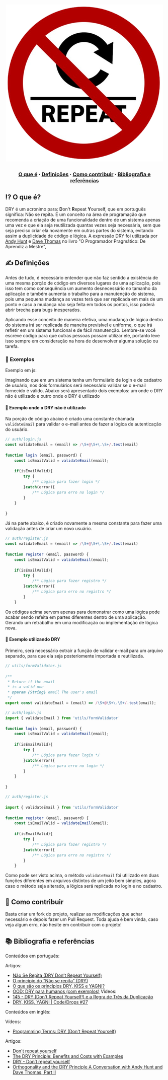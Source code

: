 <h1 align="center">
<img src="https://raw.githubusercontent.com/Gabrielpatrola/programming-principles/master/DRY/assets/dry-image.png" alt="DRY" width="500"/>
</h1>

<h3 align="center">
  <a href="#-o-que-é">O que é</a>
  <span> · </span>
  <a href="#%EF%B8%8F-definições">Definições</a>
  <span> · </span>
  <a href="#-como-contribuir">Como contribuir</a>
  <span> · </span>
  <a href="#-bibliografia-e-referências">Bibliografia e referências</a>
</h3>

## ⁉ O que é?

DRY é um acronimo para: **D**on't **R**epeat **Y**ourself, que em português significa: Não se repita. É um conceito na área de programação que recomenda a criação de uma funcionalidade dentro de um sistema apenas uma vez e que ela seja reutilizada quantas vezes seja necessária, sem que seja preciso criar ela novamente em outras partes do sistema, evitando assim a duplicidade de código e lógica. A expressão DRY foi utilizada por [Andy Hunt](https://www.google.com/search?sxsrf=AOaemvIxTOD2GJWPN_i3VohUpQJi1ATzPg:1637634288615&q=Andy+Hunt&stick=H4sIAAAAAAAAAOPgE-LUz9U3MM7KjjdWAjPTLPKMkrRkspOt9JPy87P1y4syS0pS8-LL84uyrRJLSzLyixaxcjrmpVQqeJTmlexgZQQASXqTxkUAAAA&sa=X&ved=2ahUKEwjysq2Qt630AhW9rJUCHRvQCl4QmxMoAXoECC4QAw) e [Dave Thomas](https://www.google.com/search?sxsrf=AOaemvIxTOD2GJWPN_i3VohUpQJi1ATzPg:1637634288615&q=Dave+Thomas&stick=H4sIAAAAAAAAAOPgE-LUz9U3MM7KjjdWAjMty1LKDbRkspOt9JPy87P1y4syS0pS8-LL84uyrRJLSzLyixaxcrsklqUqhGTk5yYW72BlBACct2HlRwAAAA&sa=X&ved=2ahUKEwjysq2Qt630AhW9rJUCHRvQCl4QmxMoAnoECC4QBA) no livro "O Programador Pragmático: De Aprendiz a Mestre",


## ✍️ Definições

Antes de tudo, é necessário entender que não faz sentido a existência de uma mesma porção de código em diversos lugares de uma aplicação, pois isso tem como consequência um aumento desnecessário no tamanho da aplicação e também aumenta o trabalho para a manutenção do sistema, pois uma pequena mudança as vezes terá que ser replicada em mais de um ponto e caso a mudança não seja feita em todos os pontos, isso poderá abrir brecha para bugs inesperados.

Aplicando esse conceito de maneira efetiva, uma mudança de lógica dentro do sistema irá ser replicada de maneira previsível e uniforme, o que irá refletir em um sistema funcional e de fácil manutenção. Lembre-se você escreve código para que outras pessoas possam utilizar ele, portanto leve isso sempre em consideração na hora de desenvolver alguma solução ou tarefa.

### 👾 Exemplos

Exemplo em js:

Imaginando que em um sistema tenha um formulário de login e de cadastro de usuário, nos dois formulários será necessário validar se o e-mail fornecido é válido. Abaixo será apresentado dois exemplos: um onde o DRY não é utilizado e outro onde o DRY é utilizado

#### 🐛 Exemplo onde o DRY não é utilizado

Na porção de código abaixo é criado uma constante chamada `validateEmail` para validar o e-mail antes de fazer a lógica de autenticação do usuário.
```js
// auth/login.js
const validateEmail = (email) => /\S+@\S+\.\S+/.test(email)

function login (email, password) {
    const isEmailValid = validateEmail(email);

    if(isEmailValid){
        try {
            /** Lógica para fazer login */
        }catch(error){
            /** Lógica para erro no login */
        }
    }

}
```

Já na parte abaixo, é criado novamente a mesma constante para fazer uma validação antes de criar um novo usuário.

```js
// auth/register.js
const validateEmail = (email) => /\S+@\S+\.\S+/.test(email)

function register (email, password) {
    const isEmailValid = validateEmail(email);

    if(isEmailValid){
        try {
            /** Lógica para fazer registro */
        }catch(error){
            /** Lógica para erro no registro */
        }
    }

```

Os códigos acima servem apenas para demonstrar como uma lógica pode acabar sendo refeita em partes diferentes dentro de uma aplicação. Gerando um retrabalho em uma modificação ou implementação de lógica nova.

#### 🚀 Exemplo utilizando DRY

Primeiro, será necessário extrair a função de validar e-mail para um arquivo separado, para que ela seja posteriomente importada e reutilizada.

```js
// utils/formValidator.js

/**
 * Return if the email
 * is a valid one
 * @param {String} email The user's email
 */
export const validateEmail = (email) => /\S+@\S+\.\S+/.test(email);
```

```js
// auth/login.js
import { validateEmail } from 'utils/formValidator'

function login (email, password) {
    const isEmailValid = validateEmail(email);

    if(isEmailValid){
        try {
            /** Lógica para fazer login */
        }catch(error){
            /** Lógica para erro no login */
        }
    }

}
```

```js
// auth/register.js

import { validateEmail } from 'utils/formValidator'

function register (email, password) {
    const isEmailValid = validateEmail(email);

    if(isEmailValid){
        try {
            /** Lógica para fazer registro */
        }catch(error){
            /** Lógica para erro no registro */
        }
    }

```

Como pode ser visto acima, o método `validateEmail` foi utilizado em duas funções diferentes em arquivos distintos de um jeito bem simples, agora caso o método seja alterado, a lógica será replicada no login e no cadastro.


## 💪 Como contribuir

Basta criar um fork do projeto, realizar as modificações que achar necessário e depois fazer um Pull Request.
Toda ajuda é bem vinda, caso veja algum erro, não hesite em contribuir com o projeto!

## 📚 Bibliografia e referências

Conteúdos em português:

Artigos:
- [Não Se Repita (DRY Don’t Repeat Yourself)](https://medium.com/@rafaelsouzaim/n%C3%A3o-se-repita-dry-dont-repeat-yourself-40da33289bcf)
- [O princípio do “Não se repita” (DRY)](https://www.profissionaisti.com.br/o-principio-do-nao-se-repita-dry/)
- [O que são os princípios DRY, KISS e YAGNI?](https://pt.stackoverflow.com/questions/23052/o-que-s%C3%A3o-os-princ%C3%ADpios-dry-kiss-e-yagni)
- [OOD: DRY para humanos (com exemplos)](https://adrianolisboa.com/ood-dry-para-humanos-com-exemplos/)
Vídeos:
- [145 - DRY (Don't Repeat Yourself!) e a Regra de Três da Duplicação](https://www.youtube.com/watch?v=uRih-n6jDbw)
- [DRY, KISS, YAGNI | Code/Drops #27](https://www.youtube.com/watch?v=5yJ_cAUrpQcA)

Conteúdos em inglês:

Vídeos:
- [Programming Terms: DRY (Don't Repeat Yourself)](https://www.youtube.com/watch?v=IGH4-ZhfVDk)

Artigos:
- [Don't repeat yourself](https://en.wikipedia.org/wiki/Don%27t_repeat_yourself)
- [The DRY Principle: Benefits and Costs with Examples](https://thevaluable.dev/dry-principle-cost-benefit-example/)
- [DRY - Don’t repeat yourself](https://blog.oliverjumpertz.dev/dry-dont-repeat-yourself)
- [Orthogonality and the DRY Principle A Conversation with Andy Hunt and Dave Thomas, Part II](https://www.artima.com/articles/orthogonality-and-the-dry-principle)
